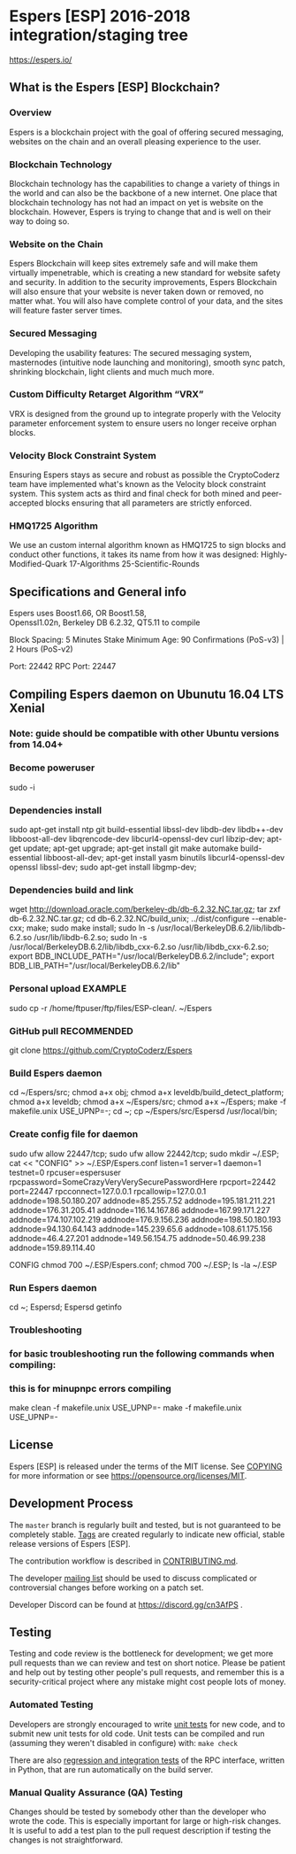 Espers [ESP] 2016-2018 integration/staging tree
===============================================

https://espers.io/

What is the Espers [ESP] Blockchain?
---------------------------

### Overview
Espers is a blockchain project with the goal of offering secured messaging, websites on the chain and an overall pleasing experience to the user.

### Blockchain Technology
Blockchain technology has the capabilities to change a variety of things in the world and can also be the backbone of a new internet. One place that blockchain technology has not had an impact on yet is website on the blockchain. However, Espers is trying to change that and is well on their way to doing so.

### Website on the Chain
Espers Blockchain will keep sites extremely safe and will make them virtually impenetrable, which is creating a new standard for website safety and security. In addition to the security improvements, Espers Blockchain will also ensure that your website is never taken down or removed, no matter what. You will also have complete control of your data, and the sites will feature faster server times.

### Secured Messaging
Developing the usability features: The secured messaging system, masternodes (intuitive node launching and monitoring), smooth sync patch, shrinking blockchain, light clients and much much more.

### Custom Difficulty Retarget Algorithm “VRX”
VRX is designed from the ground up to integrate properly with the Velocity parameter enforcement system to ensure users no longer receive orphan blocks.

### Velocity Block Constraint System
Ensuring Espers stays as secure and robust as possible the CryptoCoderz team have implemented what's known as the Velocity block constraint system. This system acts as third and final check for both mined and peer-accepted blocks ensuring that all parameters are strictly enforced.

### HMQ1725 Algorithm
We use an custom internal algorithm known as HMQ1725 to sign blocks and conduct other functions, it takes its name from how it was designed: Highly-Modified-Quark 17-Algorithms 25-Scientific-Rounds

Specifications and General info
------------------
Espers uses   Boost1.66,
			  OR Boost1.58,  
			  Openssl1.02n,
			  Berkeley DB 6.2.32,
			  QT5.11 to compile


Block Spacing: 5 Minutes
Stake Minimum Age: 90 Confirmations (PoS-v3) | 2 Hours (PoS-v2)

Port: 22442
RPC Port: 22447

Compiling Espers daemon on Ubunutu 16.04 LTS Xenial
---------------------------
### Note: guide should be compatible with other Ubuntu versions from 14.04+

### Become poweruser
sudo -i

### Dependencies install
sudo apt-get install ntp git build-essential libssl-dev libdb-dev libdb++-dev libboost-all-dev libqrencode-dev libcurl4-openssl-dev curl libzip-dev; apt-get update; apt-get upgrade; apt-get install git make automake build-essential libboost-all-dev; apt-get install yasm binutils libcurl4-openssl-dev openssl libssl-dev; sudo apt-get install libgmp-dev;

### Dependencies build and link
wget http://download.oracle.com/berkeley-db/db-6.2.32.NC.tar.gz; tar zxf db-6.2.32.NC.tar.gz; cd db-6.2.32.NC/build_unix; ../dist/configure --enable-cxx; make; sudo make install; sudo ln -s /usr/local/BerkeleyDB.6.2/lib/libdb-6.2.so /usr/lib/libdb-6.2.so; sudo ln -s /usr/local/BerkeleyDB.6.2/lib/libdb_cxx-6.2.so /usr/lib/libdb_cxx-6.2.so; export BDB_INCLUDE_PATH="/usr/local/BerkeleyDB.6.2/include"; export BDB_LIB_PATH="/usr/local/BerkeleyDB.6.2/lib"

### Personal upload EXAMPLE
sudo cp -r /home/ftpuser/ftp/files/ESP-clean/. ~/Espers

### GitHub pull RECOMMENDED
git clone https://github.com/CryptoCoderz/Espers

### Build Espers daemon
cd ~/Espers/src; chmod a+x obj; chmod a+x leveldb/build_detect_platform; chmod a+x leveldb; chmod a+x ~/Espers/src; chmod a+x ~/Espers; make -f makefile.unix USE_UPNP=-; cd ~; cp ~/Espers/src/Espersd /usr/local/bin;

### Create config file for daemon
sudo ufw allow 22447/tcp; sudo ufw allow 22442/tcp; sudo mkdir ~/.ESP; cat << "CONFIG" >> ~/.ESP/Espers.conf
listen=1
server=1
daemon=1
testnet=0
rpcuser=espersuser
rpcpassword=SomeCrazyVeryVerySecurePasswordHere
rpcport=22442
port=22447
rpcconnect=127.0.0.1
rpcallowip=127.0.0.1
addnode=198.50.180.207
addnode=85.255.7.52
addnode=195.181.211.221
addnode=176.31.205.41
addnode=116.14.167.86
addnode=167.99.171.227
addnode=174.107.102.219
addnode=176.9.156.236
addnode=198.50.180.193
addnode=94.130.64.143
addnode=145.239.65.6
addnode=108.61.175.156
addnode=46.4.27.201
addnode=149.56.154.75
addnode=50.46.99.238
addnode=159.89.114.40

CONFIG
chmod 700 ~/.ESP/Espers.conf; chmod 700 ~/.ESP; ls -la ~/.ESP

### Run Espers daemon
cd ~; Espersd; Espersd getinfo

### Troubleshooting
### for basic troubleshooting run the following commands when compiling:
### this is for minupnpc errors compiling

make clean -f makefile.unix USE_UPNP=-
make -f makefile.unix USE_UPNP=-

License
-------

Espers [ESP] is released under the terms of the MIT license. See [COPYING](COPYING) for more
information or see https://opensource.org/licenses/MIT.

Development Process
-------------------

The `master` branch is regularly built and tested, but is not guaranteed to be
completely stable. [Tags](https://github.com/CryptoCoderz/Espers/tags) are created
regularly to indicate new official, stable release versions of Espers [ESP].

The contribution workflow is described in [CONTRIBUTING.md](CONTRIBUTING.md).

The developer [mailing list](https://lists.linuxfoundation.org/mailman/listinfo/bitcoin-dev)
should be used to discuss complicated or controversial changes before working
on a patch set.

Developer Discord can be found at https://discord.gg/cn3AfPS .

Testing
-------

Testing and code review is the bottleneck for development; we get more pull
requests than we can review and test on short notice. Please be patient and help out by testing
other people's pull requests, and remember this is a security-critical project where any mistake might cost people
lots of money.

### Automated Testing

Developers are strongly encouraged to write [unit tests](/doc/unit-tests.md) for new code, and to
submit new unit tests for old code. Unit tests can be compiled and run
(assuming they weren't disabled in configure) with: `make check`

There are also [regression and integration tests](/qa) of the RPC interface, written
in Python, that are run automatically on the build server.

### Manual Quality Assurance (QA) Testing

Changes should be tested by somebody other than the developer who wrote the
code. This is especially important for large or high-risk changes. It is useful
to add a test plan to the pull request description if testing the changes is
not straightforward.
